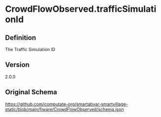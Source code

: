 # CrowdFlowObserved.trafficSimulationId

## Definition
The Traffic Simulation ID

## Version
2.0.0

## Original Schema
https://github.com/computate-org/smartabyar-smartvillage-static/blob/main/fiware/CrowdFlowObserved/schema.json

